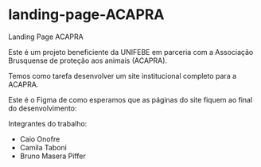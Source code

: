 # landing-page-ACAPRA
Landing Page ACAPRA

Este é um projeto beneficiente da UNIFEBE em parceria com a Associação Brusquense de proteção aos animais (ACAPRA).

Temos como tarefa desenvolver um site institucional completo para a ACAPRA.

Este é o Figma de como esperamos que as páginas do site fiquem ao final do desenvolvimento:



Integrantes do trabalho:
- Caio Onofre
- Camila Taboni
- Bruno Masera Piffer